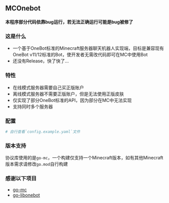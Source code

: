 ## MCOnebot

#### 本程序部分代码依靠bug运行，若无法正确运行可能是bug被修了
### 这是什么
- 一个基于OneBot标准的Minecraft服务器聊天机器人实现端，目标是兼容现有OneBot v11/12标准的Bot，使开发者无需改代码即可在MC中使用Bot
- 还没有Release，快了快了...

### 特性
- 在线模式服务器需要自己买正版账户
- 离线模式服务器不需要正版账户，但是无法使用正版皮肤
- 仅实现了部分OneBot标准的API，因为部分在MC中无法实现
- 支持同时多个服务器

### 配置
```yaml
# 自行查看`config.example.yaml`文件
```

### 版本支持
协议库使用的是`go-mc`，一个构建仅支持一个Minecraft版本，如有其他Minecraft版本需求请修改`go.mod`自行构建

### 感谢以下项目
- [go-mc](https://github.com/Tnze/go-mc)
- [go-libonebot](https://github.com/botuniverse/go-libonebot)